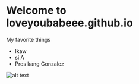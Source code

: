 # Welcome to loveyoubabeee.github.io

My favorite things
- Ikaw
- si A
- Pres kang Gonzalez

![alt text](https://scontent.fdvo2-2.fna.fbcdn.net/v/t39.30808-6/292526985_100106939448938_8588154003163669327_n.jpg?_nc_cat=106&ccb=1-7&_nc_sid=09cbfe&_nc_eui2=AeELqweBu-VE3MEr57JqTGcPxDeA433jHc_EN4DjfeMdz6ep2OL9PASG8nWr7IBycDXhx-4mFOrbHio_q4r6Cybx&_nc_ohc=VciykXiHbK8AX_9X15C&_nc_ht=scontent.fdvo2-2.fna&oh=00_AfAzx-6g-uDurZpMzA0Gpy2xOtBhU6eM9ncFZyS87Y6jTw&oe=6379BEE8)
